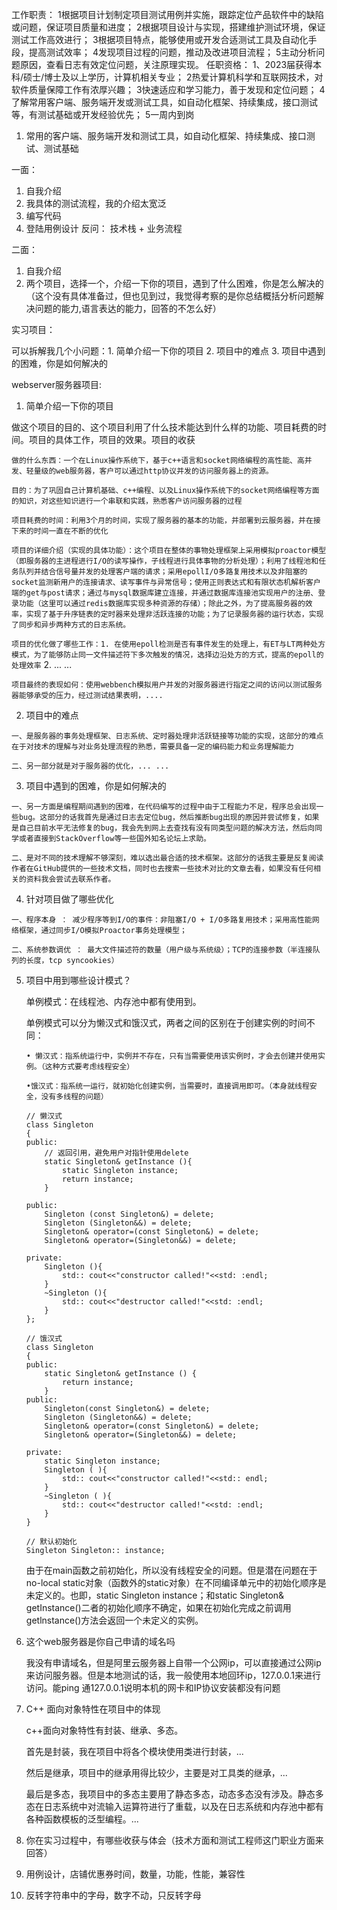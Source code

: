工作职责：
1根据项目计划制定项目测试用例并实施，跟踪定位产品软件中的缺陷或问题，保证项目质量和进度；
2根据项目设计与实现，搭建维护测试环境，保证测试工作高效进行；
3根据项目特点，能够使用或开发合适测试工具及自动化手段，提高测试效率；
4发现项目过程的问题，推动及改进项目流程；
5主动分析问题原因，查看日志有效定位问题，关注原理实现。
任职资格：
1、2023届获得本科/硕士/博士及以上学历，计算机相关专业；
2热爱计算机科学和互联网技术，对软件质量保障工作有浓厚兴趣；
3快速适应和学习能力，善于发现和定位问题；
4了解常用客户端、服务端开发或测试工具，如自动化框架、持续集成，接口测试等，有测试基础或开发经验优先；
5一周内到岗

1. 常用的客户端、服务端开发和测试工具，如自动化框架、持续集成、接口测试、测试基础

一面：

1. 自我介绍
2. 我具体的测试流程，我的介绍太宽泛
3. 编写代码
4. 登陆用例设计
反问：
技术栈 + 业务流程

二面：

1. 自我介绍
2. 两个项目，选择一个，介绍一下你的项目，遇到了什么困难，你是怎么解决的（这个没有具体准备过，但也见到过，我觉得考察的是你总结概括分析问题解决问题的能力,语言表达的能力，回答的不怎么好）

实习项目：

可以拆解我几个小问题：1. 简单介绍一下你的项目 2. 项目中的难点 3. 项目中遇到的困难，你是如何解决的 

webserver服务器项目:

 1. 简单介绍一下你的项目

 做这个项目的目的、这个项目利用了什么技术能达到什么样的功能、项目耗费的时间。项目的具体工作，项目的效果。项目的收获

 `做的什么东西：一个在Linux操作系统下，基于c++语言和socket网络编程的高性能、高并发、轻量级的web服务器，客户可以通过http协议并发的访问服务器上的资源。`

 `目的：为了巩固自己计算机基础、c++编程、以及Linux操作系统下的socket网络编程等方面的知识，对这些知识进行一个串联和实践，熟悉客户访问服务器的过程`

 `项目耗费的时间：利用3个月的时间，实现了服务器的基本的功能，并部署到云服务器，并在接下来的时间一直在不断的优化`

 `项目的详细介绍（实现的具体功能）：这个项目在整体的事物处理框架上采用模拟proactor模型（即服务器的主进程进行I/O的读写操作，子线程进行具体事物的分析处理）；利用了线程池和任务队列并结合信号量并发的处理客户端的请求；采用epollI/O多路复用技术以及非阻塞的socket监测新用户的连接请求、读写事件与异常信号；使用正则表达式和有限状态机解析客户端的get与post请求；通过与mysql数据库建立连接，并通过数据库连接池实现用户的注册、登录功能（这里可以通过redis数据库实现多种资源的存储）；除此之外，为了提高服务器的效率，实现了基于升序链表的定时器来处理非活跃连接的功能；为了记录服务器的运行状态，实现了同步和异步两种方式的日志系统。`

 `项目的优化做了哪些工作：1. 在使用epoll检测是否有事件发生的处理上，有ET与LT两种处方模式，为了能够防止同一文件描述符下多次触发的情况，选择边沿处方的方式，提高的epoll的处理效率`
         2. ... ... 


 `项目最终的表现如何：使用webbench模拟用户并发的对服务器进行指定之间的访问以测试服务器能够承受的压力，经过测试结果表明，....`

 2. 项目中的难点

 `一、是服务器的事务处理框架、日志系统、定时器处理非活跃链接等功能的实现，这部分的难点在于对技术的理解与对业务处理流程的熟悉，需要具备一定的编码能力和业务理解能力`

 `二、另一部分就是对于服务器的优化，... ... `

 3. 项目中遇到的困难，你是如何解决的

 `一、另一方面是编程期间遇到的困难，在代码编写的过程中由于工程能力不足，程序总会出现一些bug。这部分的话我首先是通过日志去定位bug，然后推断bug出现的原因并尝试修复，如果是自己目前水平无法修复的bug，我会先到网上去查找有没有同类型问题的解决方法，然后向同学或者直接到StackOverflow等一些国外知名论坛上求助。`

 `二、是对不同的技术理解不够深刻，难以选出最合适的技术框架。这部分的话我主要是反复阅读作者在GitHub提供的一些技术文档，同时也去搜索一些技术对比的文章去看，如果没有任何相关的资料我会尝试去联系作者。`

 4. 针对项目做了哪些优化

 `一、程序本身 ： 减少程序等到I/O的事件：非阻塞I/O + I/O多路复用技术；采用高性能网络框架，通过同步I/O模拟Proactor事务处理模型；`

 `二、系统参数调优 ： 最大文件描述符的数量（用户级与系统级）；TCP的连接参数（半连接队列的长度，tcp syncookies）`


 5. 项目中用到哪些设计模式？
   
    单例模式：在线程池、内存池中都有使用到。

    单例模式可以分为懒汉式和饿汉式，两者之间的区别在于创建实例的时间不同：

        • 懒汉式：指系统运行中，实例并不存在，只有当需要使用该实例时，才会去创建并使用实例。（这种方式要考虑线程安全）
        
        •饿汉式：指系统一运行，就初始化创建实例，当需要时，直接调用即可。（本身就线程安全，没有多线程的问题）

    ```
    // 懒汉式
    class Singleton
    {
    public:
        // 返回引用，避免用户对指针使用delete
        static Singleton& getInstance (){
            static Singleton instance;
            return instance;
        }

    public:
        Singleton (const Singleton&) = delete;
        Singleton (Singleton&&) = delete;
        Singleton& operator=(const Singleton&) = delete;
        Singleton& operator=(Singleton&&) = delete;

    private:
        Singleton (){
            std:: cout<<"constructor called!"<<std: :endl;
        }
        ~Singleton (){
            std:: cout<<"destructor called!"<<std: :endl;
        }
    };
    
    // 饿汉式
    class Singleton
    {
    public:
        static Singleton& getInstance () {
            return instance;
        }
    public:
        Singleton(const Singleton&) = delete;
        Singleton (Singleton&&) = delete;
        Singleton& operator=(const Singleton&) = delete;
        Singleton& operator=(Singleton&&) = delete;
        
    private:
        static Singleton instance;
        Singleton ( ){
            std:: cout<<"constructor called!"<<std:: endl;
        }
        ~Singleton ( ){
            std:: cout<<"destructor called!"<<std: :endl;
        }
    }
    
    // 默认初始化
    Singleton Singleton:: instance;
    ```

    由于在main函数之前初始化，所以没有线程安全的问题。但是潜在问题在于no-local static对象（函数外的static对象）在不同编译单元中的初始化顺序是未定义的。也即，static Singleton instance；和static Singleton& getInstance()二者的初始化顺序不确定，如果在初始化完成之前调用 getlnstance()方法会返回一个未定义的实例。

6. 这个web服务器是你自己申请的域名吗
   
    我没有申请域名，但是阿里云服务器上自带一个公网ip，可以直接通过公网ip来访问服务器。但是本地测试的话，我一般使用本地回环ip，127.0.0.1来进行访问。能ping 通127.0.0.1说明本机的网卡和IP协议安装都没有问题

7. C++ 面向对象特性在项目中的体现

    c++面向对象特性有封装、继承、多态。

    首先是封装，我在项目中将各个模块使用类进行封装，...

    然后是继承，项目中的继承用得比较少，主要是对工具类的继承，...

    最后是多态，我项目中的多态主要用了静态多态，动态多态没有涉及。静态多态在日志系统中对流输入运算符进行了重载，以及在日志系统和内存池中都有各种函数模板的泛型编程。...


8. 你在实习过程中，有哪些收获与体会（技术方面和测试工程师这门职业方面来回答）
9.  用例设计，店铺优惠券时间，数量，功能，性能，兼容性
10. 反转字符串中的字母，数字不动，只反转字母



